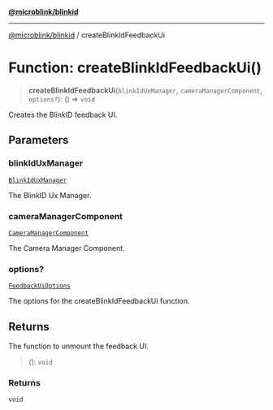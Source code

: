 [**@microblink/blinkid**](../README.md)

***

[@microblink/blinkid](../README.md) / createBlinkIdFeedbackUi

# Function: createBlinkIdFeedbackUi()

> **createBlinkIdFeedbackUi**(`blinkIdUxManager`, `cameraManagerComponent`, `options?`): () => `void`

Creates the BlinkID feedback UI.

## Parameters

### blinkIdUxManager

[`BlinkIdUxManager`](../classes/BlinkIdUxManager.md)

The BlinkID Ux Manager.

### cameraManagerComponent

[`CameraManagerComponent`](../type-aliases/CameraManagerComponent.md)

The Camera Manager Component.

### options?

[`FeedbackUiOptions`](../type-aliases/FeedbackUiOptions.md)

The options for the createBlinkIdFeedbackUi function.

## Returns

The function to unmount the feedback UI.

> (): `void`

### Returns

`void`
